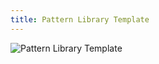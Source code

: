 ```yaml
---
title: Pattern Library Template
---
```


![Pattern Library Template](/images/patterns/patterns-page-overview.png "Pattern Library Page 1")
